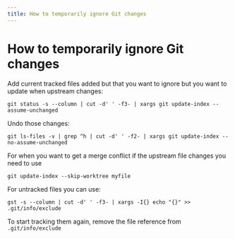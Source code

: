 ```yaml
---
title: How to temporarily ignore Git changes
---
```


# How to temporarily ignore Git changes
Add current tracked files added but that you want to ignore but you want to update when upstream changes:

```
git status -s --column | cut -d' ' -f3- | xargs git update-index --assume-unchanged
```


Undo those changes:

```
git ls-files -v | grep ^h | cut -d' ' -f2- | xargs git update-index --no-assume-unchanged
```

For when you want to get a merge conflict if the upstream file changes you need to use

```
git update-index --skip-worktree myfile
```

For untracked files you can use:

```
gst -s --column | cut -d' ' -f3- | xargs -I{} echo "{}" >> .git/info/exclude
```

To start tracking them again, remove the file reference from `.git/info/exclude`
